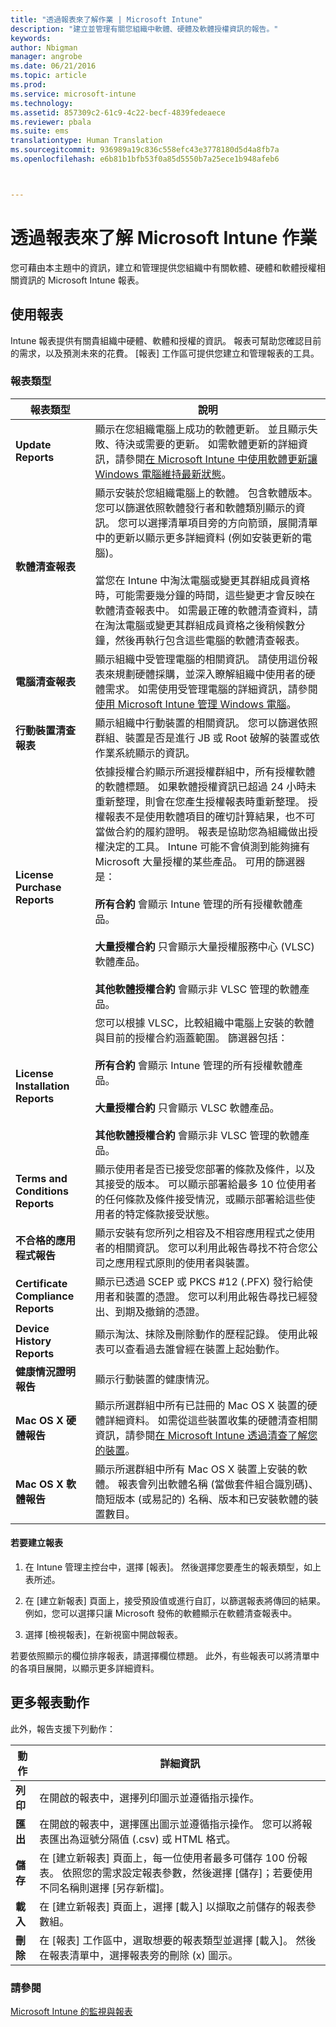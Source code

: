 ```yaml
---
title: "透過報表來了解作業 | Microsoft Intune"
description: "建立並管理有關您組織中軟體、硬體及軟體授權資訊的報告。"
keywords: 
author: Nbigman
manager: angrobe
ms.date: 06/21/2016
ms.topic: article
ms.prod: 
ms.service: microsoft-intune
ms.technology: 
ms.assetid: 857309c2-61c9-4c22-becf-4839fedeaece
ms.reviewer: pbala
ms.suite: ems
translationtype: Human Translation
ms.sourcegitcommit: 936989a19c836c558efc43e3778180d5d4a8fb7a
ms.openlocfilehash: e6b81b1bfb53f0a85d5550b7a25ece1b948afeb6



---
```


# 透過報表來了解 Microsoft Intune 作業
您可藉由本主題中的資訊，建立和管理提供您組織中有關軟體、硬體和軟體授權相關資訊的 Microsoft Intune 報表。

## 使用報表
Intune 報表提供有關貴組織中硬體、軟體和授權的資訊。 報表可幫助您確認目前的需求，以及預測未來的花費。 [報表]  工作區可提供您建立和管理報表的工具。 

### 報表類型

|報表類型|說明|
|---------------|---------------|
|**Update Reports**|顯示在您組織電腦上成功的軟體更新。 並且顯示失敗、待決或需要的更新。 如需軟體更新的詳細資訊，請參閱[在 Microsoft Intune 中使用軟體更新讓 Windows 電腦維持最新狀態](keep-windows-pcs-up-to-date-with-software-updates-in-microsoft-intune.md)。|
|**軟體清查報表**|顯示安裝於您組織電腦上的軟體。 包含軟體版本。 您可以篩選依照軟體發行者和軟體類別顯示的資訊。 您可以選擇清單項目旁的方向箭頭，展開清單中的更新以顯示更多詳細資料 (例如安裝更新的電腦)。<br /><br />當您在 Intune 中淘汰電腦或變更其群組成員資格時，可能需要幾分鐘的時間，這些變更才會反映在軟體清查報表中。 如需最正確的軟體清查資料，請在淘汰電腦或變更其群組成員資格之後稍候數分鐘，然後再執行包含這些電腦的軟體清查報表。|
|**電腦清查報表**|顯示組織中受管理電腦的相關資訊。 請使用這份報表來規劃硬體採購，並深入瞭解組織中使用者的硬體需求。 如需使用受管理電腦的詳細資訊，請參閱[使用 Microsoft Intune 管理 Windows 電腦](manage-windows-pcs-with-microsoft-intune.md)。|
|**行動裝置清查報表**|顯示組織中行動裝置的相關資訊。 您可以篩選依照群組、裝置是否是進行 JB 或 Root 破解的裝置或依作業系統顯示的資訊。|
|**License Purchase Reports**|依據授權合約顯示所選授權群組中，所有授權軟體的軟體標題。 如果軟體授權資訊已超過 24 小時未重新整理，則會在您產生授權報表時重新整理。 授權報表不是使用軟體項目的確切計算結果，也不可當做合約的履約證明。 報表是協助您為組織做出授權決定的工具。 Intune 可能不會偵測到能夠擁有 Microsoft 大量授權的某些產品。 可用的篩選器是：<br /><br />**所有合約** 會顯示 Intune 管理的所有授權軟體產品。<br /><br />**大量授權合約** 只會顯示大量授權服務中心 (VLSC) 軟體產品。<br /><br />**其他軟體授權合約** 會顯示非 VLSC 管理的軟體產品。|
|**License Installation Reports**|您可以根據 VLSC，比較組織中電腦上安裝的軟體與目前的授權合約涵蓋範圍。 篩選器包括：<br /><br />**所有合約** 會顯示 Intune 管理的所有授權軟體產品。<br /><br />**大量授權合約** 只會顯示 VLSC 軟體產品。<br /><br />**其他軟體授權合約** 會顯示非 VLSC 管理的軟體產品。|
|**Terms and Conditions Reports**|顯示使用者是否已接受您部署的條款及條件，以及其接受的版本。 可以顯示部署給最多 10 位使用者的任何條款及條件接受情況，或顯示部署給這些使用者的特定條款接受狀態。|
|**不合格的應用程式報告**|顯示安裝有您所列之相容及不相容應用程式之使用者的相關資訊。 您可以利用此報告尋找不符合您公司之應用程式原則的使用者與裝置。|
|**Certificate Compliance Reports**|顯示已透過 SCEP 或 PKCS #12 (.PFX) 發行給使用者和裝置的憑證。 您可以利用此報告尋找已經發出、到期及撤銷的憑證。|
|**Device History Reports**|顯示淘汰、抹除及刪除動作的歷程記錄。 使用此報表可以查看過去誰曾經在裝置上起始動作。|
|**健康情況證明報告**|顯示行動裝置的健康情況。|
|**Mac OS X 硬體報告**|顯示所選群組中所有已註冊的 Mac OS X 裝置的硬體詳細資料。 如需從這些裝置收集的硬體清查相關資訊，請參閱[在 Microsoft Intune 透過清查了解您的裝置](understand-your-devices-with-inventory-in-microsoft-intune.md)。|
|**Mac OS X 軟體報告**|顯示所選群組中所有 Mac OS X 裝置上安裝的軟體。 報表會列出軟體名稱 (當做套件組合識別碼)、簡短版本 (或易記的) 名稱、版本和已安裝軟體的裝置數目。|

#### 若要建立報表

1.  在 Intune 管理主控台中，選擇 [報表]。 然後選擇您要產生的報表類型，如上表所述。

2.  在 [建立新報表] 頁面上，接受預設值或進行自訂，以篩選報表將傳回的結果。 例如，您可以選擇只讓 Microsoft 發佈的軟體顯示在軟體清查報表中。

3.  選擇 [檢視報表]，在新視窗中開啟報表。

若要依照顯示的欄位排序報表，請選擇欄位標題。 此外，有些報表可以將清單中的各項目展開，以顯示更多詳細資料。

## 更多報表動作
此外，報告支援下列動作：

|動作|詳細資訊|
|----------|--------------------|
|**列印**|在開啟的報表中，選擇列印圖示並遵循指示操作。|
|**匯出**|在開啟的報表中，選擇匯出圖示並遵循指示操作。 您可以將報表匯出為逗號分隔值 (.csv) 或 HTML 格式。|
|**儲存**|在 [建立新報表]  頁面上，每一位使用者最多可儲存 100 份報表。 依照您的需求設定報表參數，然後選擇 [儲存]；若要使用不同名稱則選擇 [另存新檔]。|
|**載入**|在 [建立新報表] 頁面上，選擇 [載入] 以擷取之前儲存的報表參數組。|
|**刪除**|在 [報表] 工作區中，選取想要的報表類型並選擇 [載入]。 然後在報表清單中，選擇報表旁的刪除 (x) 圖示。|

### 請參閱
[Microsoft Intune 的監視與報表](monitoring-and-reports-with-microsoft-intune.md)



<!--HONumber=Aug16_HO5-->


